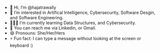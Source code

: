 - 👋 Hi, I’m @hajatrawally
- 👀 I’m interested in Artifical Intelligence, Cybersecurity, Software Desgin, and Software Engineering.
- 👩🏾‍💻 I’m currently learning Data Structures, and Cybersecurity.
- 💛 You can reach me via Linkedin, or Gmail.
- 😄 Pronouns: She/Her/Hers
- ⚡ Fun fact: I can type a message without looking at the screen or keyboard :)

<!---
hajatrawally/hajatrawally is a ✨ special ✨ repository because its `README.md` (this file) appears on your GitHub profile.
You can click the Preview link to take a look at your changes.
--->
